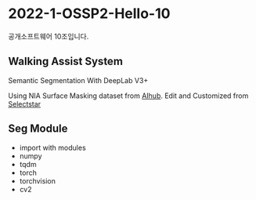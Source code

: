 # 2022-1-OSSP2-Hello-10
공개소프트웨어 10조입니다.

## Walking Assist System

Semantic Segmentation With DeepLab V3+

Using NIA Surface Masking dataset from [AIhub](https://aihub.or.kr/aidata/136).
Edit and Customized from [Selectstar](https://github.com/selectstarofficial/segmentation-selectstar.git)


## Seg Module
- import with modules
- numpy
- tqdm
- torch
- torchvision
- cv2
